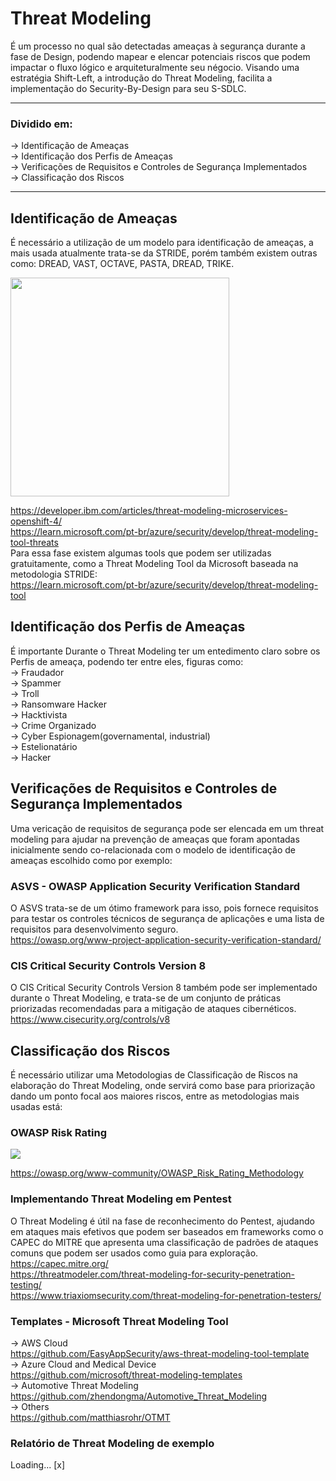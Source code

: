 # Threat Modeling
É um processo no qual são detectadas ameaças à segurança durante a fase de Design, podendo mapear e elencar potenciais riscos que podem impactar o fluxo lógico e arquiteturalmente seu négocio. Visando uma estratégia Shift-Left, a introdução do Threat Modeling, facilita a implementação do Security-By-Design para seu S-SDLC.

---

### Dividido em:  
-> Identificação de Ameaças  
-> Identificação dos Perfis de Ameaças  
-> Verificações de Requisitos e Controles de Segurança Implementados  
-> Classificação dos Riscos  

---

## Identificação de Ameaças
É necessário a utilização de um modelo para identificação de ameaças, a mais usada atualmente trata-se da STRIDE, porém também existem outras como: DREAD, VAST, OCTAVE, PASTA, DREAD, TRIKE.  

<a href="https://www.researchgate.net/profile/J-Mcdonald-10/publication/321484000/figure/fig1/AS:597541452263424@1519476392455/STRIDE-threat-model.png"> 
<img height="350em" src="https://developer.ibm.com/developer/default/articles/threat-modeling-microservices-openshift-4/images/STRIDE.png" />
</a>

https://developer.ibm.com/articles/threat-modeling-microservices-openshift-4/  
https://learn.microsoft.com/pt-br/azure/security/develop/threat-modeling-tool-threats  
Para essa fase existem algumas tools que podem ser utilizadas gratuitamente, como a Threat Modeling Tool da Microsoft baseada na metodologia STRIDE:  
https://learn.microsoft.com/pt-br/azure/security/develop/threat-modeling-tool  

## Identificação dos Perfis de Ameaças
É importante Durante o Threat Modeling ter um entedimento claro sobre os Perfis de ameaça, podendo ter entre eles, figuras como:  
-> Fraudador  
-> Spammer  
-> Troll  
-> Ransomware Hacker  
-> Hacktivista  
-> Crime Organizado  
-> Cyber Espionagem(governamental, industrial)  
-> Estelionatário  
-> Hacker  

## Verificações de Requisitos e Controles de Segurança Implementados
Uma vericação de requisitos de segurança pode ser elencada em um threat modeling para ajudar na prevenção de ameaças que foram apontadas inicialmente sendo co-relacionada com o modelo de identificação de ameaças escolhido como por exemplo:  

### ASVS - OWASP Application Security Verification Standard 
O ASVS trata-se de um ótimo framework para isso, pois fornece requisitos para testar os controles técnicos de segurança de aplicações e uma lista de requisitos para desenvolvimento seguro.  
https://owasp.org/www-project-application-security-verification-standard/  

### CIS Critical Security Controls Version 8  
O CIS Critical Security Controls Version 8 também pode ser implementado durante o Threat Modeling, e trata-se de um conjunto de práticas priorizadas recomendadas para a mitigação de ataques cibernéticos.  
https://www.cisecurity.org/controls/v8  

## Classificação dos Riscos
É necessário utilizar uma Metodologias de Classificação de Riscos na elaboração do Threat Modeling, onde servirá como base para priorização dando um ponto focal aos maiores riscos, entre as metodologias mais usadas está:
### OWASP Risk Rating  
<a href="https://www.simplerisk.com/sites/default/files/2021-02/owasp-risk-rating-methodology.png" >
<img src="https://www.simplerisk.com/sites/default/files/2021-02/owasp-risk-rating-methodology.png" />
</a>

https://owasp.org/www-community/OWASP_Risk_Rating_Methodology  

### Implementando Threat Modeling em Pentest
O Threat Modeling é útil na fase de reconhecimento do Pentest, ajudando em ataques mais efetivos que podem ser baseados em frameworks como o CAPEC do MITRE que apresenta uma classificação de padrões de ataques comuns que podem ser usados como guia para exploração.  
https://capec.mitre.org/  
https://threatmodeler.com/threat-modeling-for-security-penetration-testing/  
https://www.triaxiomsecurity.com/threat-modeling-for-penetration-testers/  

### Templates - Microsoft Threat Modeling Tool 
-> AWS Cloud  
https://github.com/EasyAppSecurity/aws-threat-modeling-tool-template  
-> Azure Cloud and Medical Device  
https://github.com/microsoft/threat-modeling-templates  
-> Automotive Threat Modeling  
https://github.com/zhendongma/Automotive_Threat_Modeling  
-> Others  
https://github.com/matthiasrohr/OTMT  

###  Relatório de Threat Modeling de exemplo
Loading... [x]
